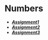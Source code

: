 # Numbers

- ***[Assignment1](./assignment1/)***
- ***[Assignment2](./assignment2/)***
- ***[Assignment3](./assignment3/)***
